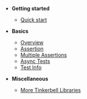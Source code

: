 - **Getting started**
  - [Quick start](getting-started/quick-start.md)
  
- **Basics** 
  - [Overview](basics/overview.md)
  - [Assertion](basics/assertion.md)
  - [Multiple Assertions](basics/multi-assertions.md)
  - [Async Tests](basics/async-tests.md)
  - [Test Info](basics/test-info.md)

- **Miscellaneous**
  - [More Tinkerbell Libraries](https://haxetink.github.io)
